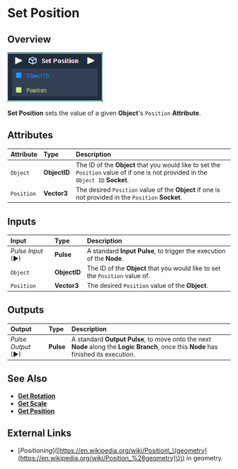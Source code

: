 # Set Position

## Overview

![The Set Position Node.](../.gitbook/assets/set-position.PNG)

**Set Position** sets the value of a given **Object**'s `Position` **Attribute**.

## Attributes

| Attribute | Type | Description |
| :--- | :--- | :--- |
| `Object` | **ObjectID** | The ID of the **Object** that you would like to set the `Position` value of if one is not provided in the `Object ID` **Socket**. |
| `Position` | **Vector3** | The desired `Position` value of the **Object** if one is not provided in the `Position` **Socket**. |

## Inputs

| Input | Type | Description |
| :--- | :--- | :--- |
| _Pulse Input_ \(►\) | **Pulse** | A standard **Input Pulse**, to trigger the execution of the **Node**. |
| `Object` | **ObjectID** | The ID of the **Object** that you would like to set the `Position` value of. |
| `Position` | **Vector3** | The desired `Position` value of the **Object**. |

## Outputs

| Output | Type | Description |
| :--- | :--- | :--- |
| _Pulse Output_ \(►\) | **Pulse** | A standard **Output Pulse**, to move onto the next **Node** along the **Logic Branch**, once this **Node** has finished its execution. |

## See Also

* [**Get Rotation**](get-rotation.md)
* [**Get Scale**](get-scale.md)
* [**Get Position**](get-position.md)

## External Links

* \[_Positioning_\]\([https://en.wikipedia.org/wiki/Position\_\(geometry](https://en.wikipedia.org/wiki/Position_%28geometry)\)\) in geometry.

